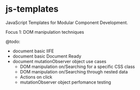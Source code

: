 # js-templates
JavaScript Templates for Modular Component Development.

Focus 1: DOM manipulation techniques

@todo:
  - document basic IIFE
  - document basic Document Ready
  - document mutationObserver object use cases
    - DOM manipulation on/Searching for a specific CSS class
    - DOM manipulation on/Searching through nested data
    - Actions on click
    - mutationObserver object perfomance testing
